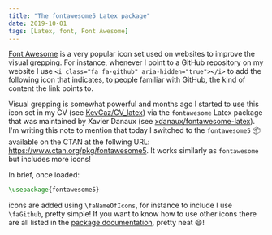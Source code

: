 ```yaml
---
title: "The fontawesome5 Latex package"
date: 2019-10-01
tags: [Latex, font, Font Awesome]
---
```



[Font Awesome](https://fontawesome.com/) is a very popular icon set used on
websites to improve the visual grepping. For instance, whenever I point to a
GitHub repository on my website I use `<i class="fa fa-github"
aria-hidden="true"></i>` to add the following icon <i class="fa fa-github"
aria-hidden="true"></i> that indicates, to people familiar with GitHub, the kind
of content the link points to.

Visual grepping is somewhat powerful and months ago I started to use this icon set in my CV (see <i class="fa fa-github" aria-hidden="true"></i> [KevCaz/CV_latex](https://github.com/KevCaz/CV_latex)) via the `fontawesome` Latex package that was maintained by Xavier Danaux (see <i class="fa fa-github" aria-hidden="true"></i> [xdanaux/fontawesome-latex](https://github.com/xdanaux/fontawesome-latex)). I'm writing this note to mention that today I switched to the `fontawesome5` :package: available on the CTAN at the follwing URL: https://www.ctan.org/pkg/fontawesome5. It works similarly as `fontawesome` but includes more icons!

In brief, once loaded:

```tex
\usepackage{fontawesome5}
```

icons are added using `\faNameOfIcons`, for instance to include  <i class="fa fa-github" aria-hidden="true"></i>  I use `\faGithub`, pretty simple! If you want to know how to use other icons there are all listed in the [package documentation](http://ctan.math.ca/tex-archive/fonts/fontawesome5/doc/fontawesome5.pdf), pretty neat :smile:!
